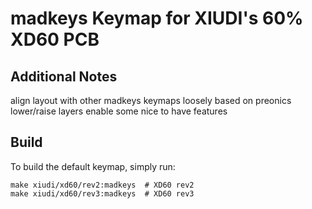 # madkeys Keymap for XIUDI's 60% XD60 PCB

## Additional Notes
align layout with other madkeys keymaps
loosely based on preonics lower/raise layers
enable some nice to have features

## Build

To build the default keymap, simply run:

    make xiudi/xd60/rev2:madkeys  # XD60 rev2
    make xiudi/xd60/rev3:madkeys  # XD60 rev3
